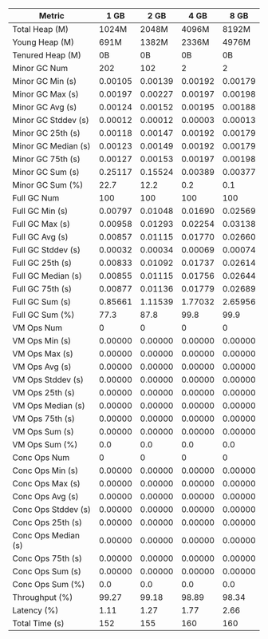 | Metric | 1 GB | 2 GB | 4 GB | 8 GB |
|------|----|----|----|----|
| Total Heap (M) | 1024M | 2048M | 4096M | 8192M |
| Young Heap (M) | 691M | 1382M | 2336M | 4976M |
| Tenured Heap (M) | 0B | 0B | 0B | 0B |
| Minor GC Num | 202 | 102 | 2 | 2 |
| Minor GC Min (s) | 0.00105 | 0.00139 | 0.00192 | 0.00179 |
| Minor GC Max (s) | 0.00197 | 0.00227 | 0.00197 | 0.00198 |
| Minor GC Avg (s) | 0.00124 | 0.00152 | 0.00195 | 0.00188 |
| Minor GC Stddev (s) | 0.00012 | 0.00012 | 0.00003 | 0.00013 |
| Minor GC 25th (s) | 0.00118 | 0.00147 | 0.00192 | 0.00179 |
| Minor GC Median (s) | 0.00123 | 0.00149 | 0.00192 | 0.00179 |
| Minor GC 75th (s) | 0.00127 | 0.00153 | 0.00197 | 0.00198 |
| Minor GC Sum (s) | 0.25117 | 0.15524 | 0.00389 | 0.00377 |
| Minor GC Sum (%) | 22.7 | 12.2 | 0.2 | 0.1 |
| Full GC Num | 100 | 100 | 100 | 100 |
| Full GC Min (s) | 0.00797 | 0.01048 | 0.01690 | 0.02569 |
| Full GC Max (s) | 0.00958 | 0.01293 | 0.02254 | 0.03138 |
| Full GC Avg (s) | 0.00857 | 0.01115 | 0.01770 | 0.02660 |
| Full GC Stddev (s) | 0.00032 | 0.00034 | 0.00069 | 0.00074 |
| Full GC 25th (s) | 0.00833 | 0.01092 | 0.01737 | 0.02614 |
| Full GC Median (s) | 0.00855 | 0.01115 | 0.01756 | 0.02644 |
| Full GC 75th (s) | 0.00877 | 0.01136 | 0.01779 | 0.02689 |
| Full GC Sum (s) | 0.85661 | 1.11539 | 1.77032 | 2.65956 |
| Full GC Sum (%) | 77.3 | 87.8 | 99.8 | 99.9 |
| VM Ops Num | 0 | 0 | 0 | 0 |
| VM Ops Min (s) | 0.00000 | 0.00000 | 0.00000 | 0.00000 |
| VM Ops Max (s) | 0.00000 | 0.00000 | 0.00000 | 0.00000 |
| VM Ops Avg (s) | 0.00000 | 0.00000 | 0.00000 | 0.00000 |
| VM Ops Stddev (s) | 0.00000 | 0.00000 | 0.00000 | 0.00000 |
| VM Ops 25th (s) | 0.00000 | 0.00000 | 0.00000 | 0.00000 |
| VM Ops Median (s) | 0.00000 | 0.00000 | 0.00000 | 0.00000 |
| VM Ops 75th (s) | 0.00000 | 0.00000 | 0.00000 | 0.00000 |
| VM Ops Sum (s) | 0.00000 | 0.00000 | 0.00000 | 0.00000 |
| VM Ops Sum (%) | 0.0 | 0.0 | 0.0 | 0.0 |
| Conc Ops Num | 0 | 0 | 0 | 0 |
| Conc Ops Min (s) | 0.00000 | 0.00000 | 0.00000 | 0.00000 |
| Conc Ops Max (s) | 0.00000 | 0.00000 | 0.00000 | 0.00000 |
| Conc Ops Avg (s) | 0.00000 | 0.00000 | 0.00000 | 0.00000 |
| Conc Ops Stddev (s) | 0.00000 | 0.00000 | 0.00000 | 0.00000 |
| Conc Ops 25th (s) | 0.00000 | 0.00000 | 0.00000 | 0.00000 |
| Conc Ops Median (s) | 0.00000 | 0.00000 | 0.00000 | 0.00000 |
| Conc Ops 75th (s) | 0.00000 | 0.00000 | 0.00000 | 0.00000 |
| Conc Ops Sum (s) | 0.00000 | 0.00000 | 0.00000 | 0.00000 |
| Conc Ops Sum (%) | 0.0 | 0.0 | 0.0 | 0.0 |
| Throughput (%) | 99.27 | 99.18 | 98.89 | 98.34 |
| Latency (%) | 1.11 | 1.27 | 1.77 | 2.66 |
| Total Time (s) | 152 | 155 | 160 | 160 |
